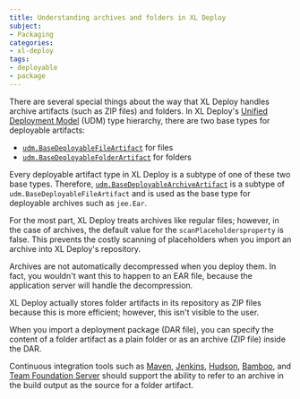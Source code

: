 ```yaml
---
title: Understanding archives and folders in XL Deploy
subject:
- Packaging
categories:
- xl-deploy
tags:
- deployable
- package
---
```


There are several special things about the way that XL Deploy handles archive artifacts (such as ZIP files) and folders. In XL Deploy's [Unified Deployment Model](/xl-deploy/concept/understanding-xl-deploy-architecture.html) (UDM) type hierarchy, there are two base types for deployable artifacts:

* [`udm.BaseDeployableFileArtifact`](/xl-deploy/5.0.x/udmcireference.html#udmbasedeployablefileartifact) for files
* [`udm.BaseDeployableFolderArtifact`](/xl-deploy/5.0.x/udmcireference.html#udmbasedeployablefolderartifact) for folders

Every deployable artifact type in XL Deploy is a subtype of one of these two base types. Therefore, [`udm.BaseDeployableArchiveArtifact`](/xl-deploy/5.0.x/udmcireference.html#udmbasedeployablearchiveartifact) is a subtype of `udm.BaseDeployableFileArtifact` and is used as the base type for deployable archives such as `jee.Ear`. 

For the most part, XL Deploy treats archives like regular files; however, in the case of archives, the default value for the `scanPlaceholdersproperty` is false. This prevents the costly scanning of placeholders when you import an archive into XL Deploy's repository.

Archives are not automatically decompressed when you deploy them. In fact, you wouldn't want this to happen to an EAR file, because the application server will handle the decompression.

XL Deploy actually stores folder artifacts in its repository as ZIP files because this is more efficient; however, this isn't visible to the user.

When you import a deployment package (DAR file), you can specify the content of a folder artifact as a plain folder or as an archive (ZIP file) inside the DAR.

Continuous integration tools such as [Maven](http://maven.apache.org/), [Jenkins](http://jenkins-ci.org/), [Hudson](http://hudson-ci.org/), [Bamboo](https://www.atlassian.com/software/bamboo), and [Team Foundation Server](http://www.visualstudio.com/products/tfs-overview-vs) should support the ability to refer to an archive in the build output as the source for a folder artifact.
